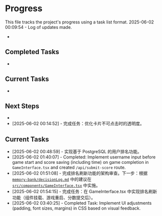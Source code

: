 # Progress

This file tracks the project's progress using a task list format.
2025-06-02 00:09:54 - Log of updates made.

*

## Completed Tasks

*   

## Current Tasks

*   

## Next Steps

*
* [2025-06-02 00:14:52] - 完成任务：优化卡片不可点击时的透明度。
## Current Tasks

* [2025-06-02 00:48:59] - 实现基于 PostgreSQL 的用户排名功能。
* [2025-06-02 01:40:07] - Completed: Implement username input before game start and score saving (including time) on game completion in `GameInterface.tsx` and created `/api/submit-score` route.
* [2025-06-02 01:51:08] - 完成排名刷新功能的架构审查。下一步：根据 [`memory-bank/decisionLog.md`](memory-bank/decisionLog.md) 中的建议在 [`src/components/GameInterface.tsx`](src/components/GameInterface.tsx) 中实施。
* [2025-06-02 01:54:15] - 完成任务：在 GameInterface.tsx 中实现排名刷新功能（组件挂载、游戏重启、分数提交后）。
* [2025-06-02 03:40:25] - Completed Task: Implement UI adjustments (padding, font sizes, margins) in CSS based on visual feedback.